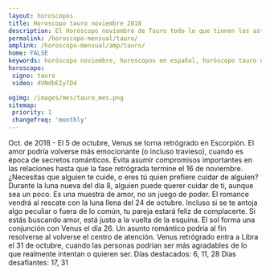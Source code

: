 ```yaml
---
layout: horoscopos
title: Horoscopo tauro noviembre 2018
description: El Horóscopo noviembre de Tauro todo lo que tienen los astros preparados para este mes, amor, trabajo, familia. Todo sobre astrologia, tarot, predicciones. Horoscopo gratis en español, predicciones y astrología.
permalink: /horoscopo-mensual/tauro/
amplink: /horoscopo-mensual/amp/tauro/
home: FALSE
keywords: horóscopo noviembre, horoscopos en español, horóscopo tauro noviembre , horóscopo esperanza gracia, horoscop, horóscopos gratis, horoscopo tauro, Tarot, Astrologia, Zodíaco, tauro, horoscopo gratis, horoscopo del mes 
horoscopo:
 signo: tauro
 video: dVNdbEIy7D4

ogimg: /images/mes/tauro_mes.png
sitemap:
 priority: 1
 changefreq: 'monthly'
---
```



Oct. de 2018 - El 5 de octubre, Venus se torna retrógrado en Escorpión. El amor podría volverse más emocionante (o incluso travieso), cuando es época de secretos románticos. Evita asumir compromisos importantes en las relaciones hasta que la fase retrógrada termine el 16 de noviembre. 
¿Necesitas que alguien te cuide, o eres tú quien prefiere cuidar de alguien? Durante la luna nueva del día 8, alguien puede querer cuidar de ti, aunque sea un poco. Es una muestra de amor, no un juego de poder. 
El romance vendrá al rescate con la luna llena del 24 de octubre. Incluso si se te antoja algo peculiar o fuera de lo común, tu pareja estará feliz de complacerte. Si estás buscando amor, está justo a la vuelta de la esquina. 
El sol forma una conjunción con Venus el día 26. Un asunto romántico podría al fin resolverse al volverse el centro de atención. 
Venus retrógrado entra a Libra el 31 de octubre, cuando las personas podrían ser más agradables de lo que realmente intentan o quieren ser. 
Días destacados: 6, 11, 28
Días desafiantes: 17, 31